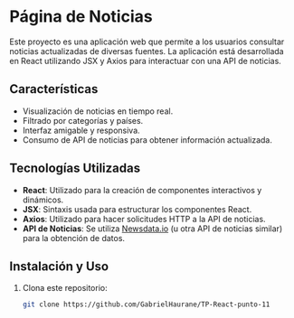 # Página de Noticias

Este proyecto es una aplicación web que permite a los usuarios consultar noticias actualizadas de diversas fuentes. La aplicación está desarrollada en React utilizando JSX y Axios para interactuar con una API de noticias.

## Características

- Visualización de noticias en tiempo real.
- Filtrado por categorías y países.
- Interfaz amigable y responsiva.
- Consumo de API de noticias para obtener información actualizada.

## Tecnologías Utilizadas

- **React**: Utilizado para la creación de componentes interactivos y dinámicos.
- **JSX**: Sintaxis usada para estructurar los componentes React.
- **Axios**: Utilizado para hacer solicitudes HTTP a la API de noticias.
- **API de Noticias**: Se utiliza [Newsdata.io](https://newsdata.io/) (u otra API de noticias similar) para la obtención de datos.

## Instalación y Uso

1. Clona este repositorio:
   ```bash
   git clone https://github.com/GabrielHaurane/TP-React-punto-11
